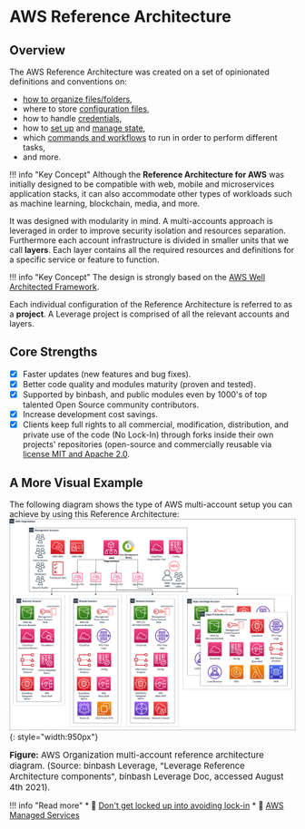 # AWS Reference Architecture

## Overview
The AWS Reference Architecture was created on a set of opinionated definitions and conventions on:

* [how to organize files/folders](dir-structure.md),
* where to store [configuration files](configs.md),
* how to handle [credentials](credentials.md),
* how to [set up](tf-state-setup.md) and [manage state](tf-state-workflow.md),
* which [commands and workflows](tf-workflow.md) to run in order to perform different tasks,
* and more.

!!! info "Key Concept"
    Although the **Reference Architecture for AWS** was initially designed to be compatible with web, mobile and microservices application stacks, it can also accommodate other types of workloads such as machine learning, blockchain, media, and more.

It was designed with modularity in mind. A multi-accounts approach is leveraged in order to improve security isolation and resources separation. Furthermore each account infrastructure is divided in smaller units that we call **layers**. Each layer contains all the required resources and definitions for a specific service or feature to function.

!!! info "Key Concept"
    The design is strongly based on the [AWS Well Architected Framework](../../work-with-us/support.md).

Each individual configuration of the Reference Architecture is referred to as a **project**. A Leverage project is comprised of all the relevant accounts and layers.

## Core Strengths
- [x] Faster updates (new features and bug fixes).
- [x] Better code quality and modules maturity (proven and tested).
- [x] Supported by binbash, and public modules even by 1000's of top talented Open Source community 
    contributors.
- [x] Increase development cost savings.
- [x] Clients keep full rights to all commercial, modification, distribution, and private use of the code 
    (No Lock-In) through forks inside their own projects' repositories (open-source and commercially reusable via [license MIT and Apache 2.0](https://choosealicense.com/licenses/).

## A More Visual Example
The following diagram shows the type of AWS multi-account setup you can achieve by using this Reference Architecture:
![leverage-aws-org](../../../assets/images/diagrams/ref-architecture-aws.png "Leverage"){: style="width:950px"}
<figcaption style="font-size:15px">
<b>Figure:</b> AWS Organization multi-account reference architecture diagram. (Source: binbash Leverage, "Leverage Reference Architecture components", binbash Leverage Doc, accessed August 4th 2021).
</figcaption>

!!! info "Read more"
    * :ledger: [Don't get locked up into avoiding lock-in](https://martinfowler.com/articles/oss-lockin.html)
    * :ledger: [AWS Managed Services](https://aws.amazon.com/managed-services/)
